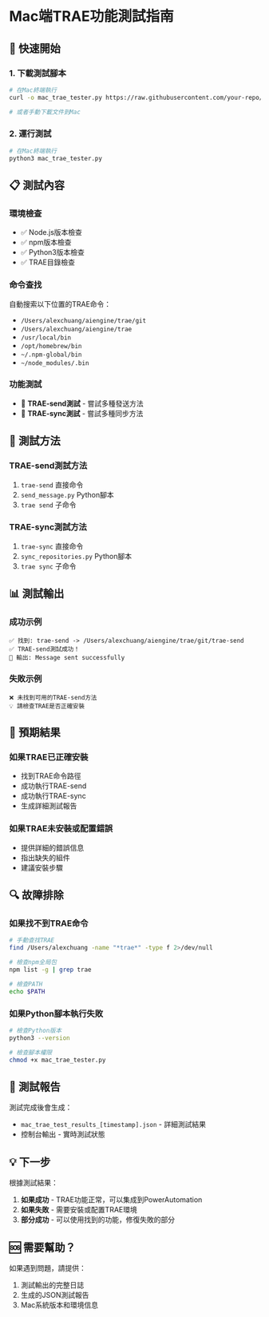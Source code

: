 # Mac端TRAE功能測試指南

## 🚀 **快速開始**

### **1. 下載測試腳本**
```bash
# 在Mac終端執行
curl -o mac_trae_tester.py https://raw.githubusercontent.com/your-repo/mac_trae_tester.py

# 或者手動下載文件到Mac
```

### **2. 運行測試**
```bash
# 在Mac終端執行
python3 mac_trae_tester.py
```

## 📋 **測試內容**

### **環境檢查**
- ✅ Node.js版本檢查
- ✅ npm版本檢查  
- ✅ Python3版本檢查
- ✅ TRAE目錄檢查

### **命令查找**
自動搜索以下位置的TRAE命令：
- `/Users/alexchuang/aiengine/trae/git`
- `/Users/alexchuang/aiengine/trae`
- `/usr/local/bin`
- `/opt/homebrew/bin`
- `~/.npm-global/bin`
- `~/node_modules/.bin`

### **功能測試**
- 🚀 **TRAE-send測試** - 嘗試多種發送方法
- 🔄 **TRAE-sync測試** - 嘗試多種同步方法

## 🔧 **測試方法**

### **TRAE-send測試方法**
1. `trae-send` 直接命令
2. `send_message.py` Python腳本
3. `trae send` 子命令

### **TRAE-sync測試方法**
1. `trae-sync` 直接命令
2. `sync_repositories.py` Python腳本  
3. `trae sync` 子命令

## 📊 **測試輸出**

### **成功示例**
```
✅ 找到: trae-send -> /Users/alexchuang/aiengine/trae/git/trae-send
✅ TRAE-send測試成功！
📄 輸出: Message sent successfully
```

### **失敗示例**
```
❌ 未找到可用的TRAE-send方法
💡 請檢查TRAE是否正確安裝
```

## 🎯 **預期結果**

### **如果TRAE已正確安裝**
- 找到TRAE命令路徑
- 成功執行TRAE-send
- 成功執行TRAE-sync
- 生成詳細測試報告

### **如果TRAE未安裝或配置錯誤**
- 提供詳細的錯誤信息
- 指出缺失的組件
- 建議安裝步驟

## 🔍 **故障排除**

### **如果找不到TRAE命令**
```bash
# 手動查找TRAE
find /Users/alexchuang -name "*trae*" -type f 2>/dev/null

# 檢查npm全局包
npm list -g | grep trae

# 檢查PATH
echo $PATH
```

### **如果Python腳本執行失敗**
```bash
# 檢查Python版本
python3 --version

# 檢查腳本權限
chmod +x mac_trae_tester.py
```

## 📄 **測試報告**

測試完成後會生成：
- `mac_trae_test_results_[timestamp].json` - 詳細測試結果
- 控制台輸出 - 實時測試狀態

## 💡 **下一步**

根據測試結果：
1. **如果成功** - TRAE功能正常，可以集成到PowerAutomation
2. **如果失敗** - 需要安裝或配置TRAE環境
3. **部分成功** - 可以使用找到的功能，修復失敗的部分

## 🆘 **需要幫助？**

如果遇到問題，請提供：
1. 測試輸出的完整日誌
2. 生成的JSON測試報告
3. Mac系統版本和環境信息

